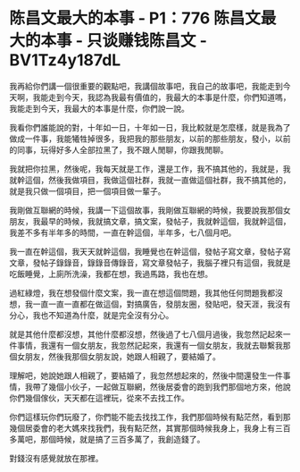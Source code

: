 # 陈昌文最大的本事 - P1：776 陈昌文最大的本事 - 只谈赚钱陈昌文 - BV1Tz4y187dL

我再給你們講一個很重要的觀點吧，我講個故事吧，我自己的故事吧，我能走到今天啊，我能走到今天，我認為我最有價值的，我最大的本事是什麼，你們知道嗎，我能走到今天，我最大的本事是什麼，你們說一說。

我看你們誰能說的對，十年如一日，十年如一日，我比較就是怎麼樣，就是我為了做成一件事，我能犧牲掉很多，我把我的那些朋友，以前的那些朋友，發小，以前的同事，玩得好多人全部拉黑了，我不跟人閒聊，你跟我閒聊。

我就把你拉黑，然後呢，我每天就是工作，還是工作，我不搞其他的，我就是，我就幹這個，然後我做項目，我做這個社群，我就一直做這個社群，我不搞其他的，就是我只做一個項目，把一個項目做一輩子。

我剛做互聯網的時候，我講一下這個故事，我剛做互聯網的時候，我要說我那個女朋友，我最早的時候，我就搞文章，搞文案，發帖子，我就幹這個，我就幹這個，我差不多有半年多的時間，一直在幹這個，半年多，七八個月吧。

我一直在幹這個，我天天就幹這個，我睡覺也在幹這個，發帖子寫文章，發帖子寫文章，發帖子錄錄音，錄錄音傳錄音，寫文章發帖子，我腦子裡只有這個，我就是吃飯睡覺，上廁所洗澡，我都在想，我過馬路，我也在想。

過紅綠燈，我在想發個什麼文案，我一直在想這個問題，我其他任何問題我都沒想，我一直一直一直都在做這個，對搞廣告，發朋友圈，發貼吧，發天涯，我沒有分心，我也不知道為什麼，就是完全沒有分心。

就是其他什麼都沒想，其他什麼都沒想，然後過了七八個月過後，我忽然記起來一件事情，我還有一個女朋友，我忽然記起來，我還有一個女朋友，我就去聯繫我那個女朋友，然後我那個女朋友說，她跟人相親了，要結婚了。

理解吧，她說她跟人相親了，要結婚了，我忽然想起來的，然後中間還發生一件事情，我帶了幾個小伙子，一起做互聯網，然後居委會的跑到我們那個地方來，他說你們幾個傢伙，天天都在這裡玩，從來不去找工作。

你們這樣玩你們玩廢了，你們能不能去找找工作，我們那個時候有點茫然，看到那幾個居委會的老大媽來找我們，我有點茫然，其實那個時候我身上，我身上有三百多萬吧，那個時候，就是搞了三百多萬了，我創造錢了。

對錢沒有感覺就放在那裡。